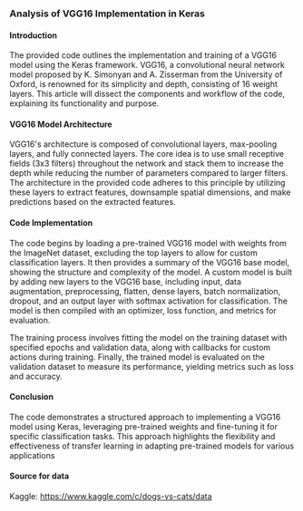 ### Analysis of VGG16 Implementation in Keras

#### Introduction
The provided code outlines the implementation and training of a VGG16 model using the Keras framework. VGG16, a convolutional neural network model proposed by K. Simonyan and A. Zisserman from the University of Oxford, is renowned for its simplicity and depth, consisting of 16 weight layers. This article will dissect the components and workflow of the code, explaining its functionality and purpose.

#### VGG16 Model Architecture
VGG16's architecture is composed of convolutional layers, max-pooling layers, and fully connected layers. The core idea is to use small receptive fields (3x3 filters) throughout the network and stack them to increase the depth while reducing the number of parameters compared to larger filters. The architecture in the provided code adheres to this principle by utilizing these layers to extract features, downsample spatial dimensions, and make predictions based on the extracted features.

#### Code Implementation

The code begins by loading a pre-trained VGG16 model with weights from the ImageNet dataset, excluding the top layers to allow for custom classification layers. It then provides a summary of the VGG16 base model, showing the structure and complexity of the model. A custom model is built by adding new layers to the VGG16 base, including input, data augmentation, preprocessing, flatten, dense layers, batch normalization, dropout, and an output layer with softmax activation for classification. The model is then compiled with an optimizer, loss function, and metrics for evaluation.

The training process involves fitting the model on the training dataset with specified epochs and validation data, along with callbacks for custom actions during training. Finally, the trained model is evaluated on the validation dataset to measure its performance, yielding metrics such as loss and accuracy.

#### Conclusion
The code demonstrates a structured approach to implementing a VGG16 model using Keras, leveraging pre-trained weights and fine-tuning it for specific classification tasks. This approach highlights the flexibility and effectiveness of transfer learning in adapting pre-trained models for various applications

#### Source for data 
 Kaggle: https://www.kaggle.com/c/dogs-vs-cats/data
